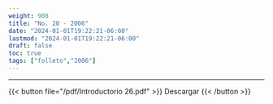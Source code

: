 ```yaml
---
weight: 908
title: "No. 20 - 2006"
date: "2024-01-01T19:22:21-06:00"
lastmod: "2024-01-01T19:22:21-06:00"
draft: false
toc: true
tags: ["folleto","2006"]
---
```

- - - - - - - - -
{{< button file="/pdf/Introductorio 26.pdf" >}} Descargar {{< /button >}} 